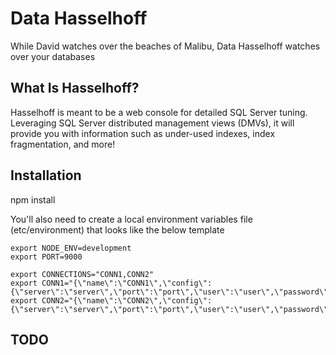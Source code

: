 # Data Hasselhoff
While David watches over the beaches of Malibu, Data Hasselhoff watches over your databases


## What Is Hasselhoff?
Hasselhoff is meant to be a web console for detailed SQL Server tuning. Leveraging SQL Server distributed management views (DMVs), it will provide you with information such as under-used indexes, index fragmentation, and more!


## Installation
npm install

You'll also need to create a local environment variables file (etc/environment) that looks like the below template

```
export NODE_ENV=development
export PORT=9000

export CONNECTIONS="CONN1,CONN2"
export CONN1="{\"name\":\"CONN1\",\"config\":{\"server\":\"server\",\"port\":\"port\",\"user\":\"user\",\"password\":\"password\"}}"
export CONN2="{\"name\":\"CONN2\",\"config\":{\"server\":\"server\",\"port\":\"port\",\"user\":\"user\",\"password\":\"password\"}}"
```

## TODO
